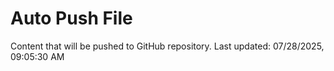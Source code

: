 # Auto Push File

Content that will be pushed to GitHub repository.
Last updated: 07/28/2025, 09:05:30 AM